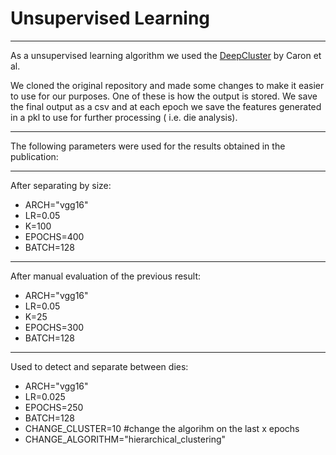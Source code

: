 # Unsupervised Learning
----

As a unsupervised learning algorithm we used the [DeepCluster](https://github.com/facebookresearch/deepcluster) by Caron et al.

We cloned the original repository and made some changes to make it easier to use for our purposes. One of these is how the output is stored. We save the final output as a csv and at each epoch we save the features generated in a pkl to use for further processing ( i.e. die analysis).

----
The following parameters were used for the results obtained in the publication:

---- 
After separating by size: 
  - ARCH="vgg16" 
  - LR=0.05 
  - K=100 
  - EPOCHS=400 
  - BATCH=128 

-----
After manual evaluation of the previous result: 
  - ARCH="vgg16" 
  - LR=0.05 
  - K=25 
  - EPOCHS=300 
  - BATCH=128 

----
Used to detect and separate between dies: 
  - ARCH="vgg16" 
  - LR=0.025 
  - EPOCHS=250 
  - BATCH=128 
  - CHANGE_CLUSTER=10 #change the algorihm on the last x epochs 
  - CHANGE_ALGORITHM="hierarchical_clustering" 
